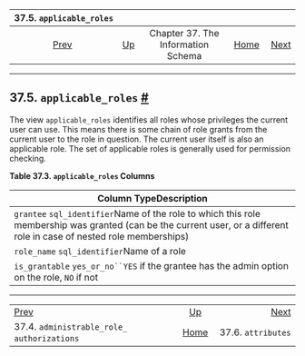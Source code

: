 <!--?xml version="1.0" encoding="UTF-8" standalone="no"?-->

|                                        37.5. `applicable_roles`                                       |                                                                    |                                    |                                                       |                                                        |
| :---------------------------------------------------------------------------------------------------: | :----------------------------------------------------------------- | :--------------------------------: | ----------------------------------------------------: | -----------------------------------------------------: |
| [Prev](infoschema-administrable-role-authorizations.html "37.4. administrable_role_​authorizations")  | [Up](information-schema.html "Chapter 37. The Information Schema") | Chapter 37. The Information Schema | [Home](index.html "PostgreSQL 17devel Documentation") |  [Next](infoschema-attributes.html "37.6. attributes") |

***

## 37.5. `applicable_roles` [#](#INFOSCHEMA-APPLICABLE-ROLES)

The view `applicable_roles` identifies all roles whose privileges the current user can use. This means there is some chain of role grants from the current user to the role in question. The current user itself is also an applicable role. The set of applicable roles is generally used for permission checking.[]()[]()

**Table 37.3. `applicable_roles` Columns**

| Column TypeDescription                                                                                                                                                 |
| ---------------------------------------------------------------------------------------------------------------------------------------------------------------------- |
| `grantee` `sql_identifier`Name of the role to which this role membership was granted (can be the current user, or a different role in case of nested role memberships) |
| `role_name` `sql_identifier`Name of a role                                                                                                                             |
| `is_grantable` `yes_or_no``YES` if the grantee has the admin option on the role, `NO` if not                                                                           |

***

|                                                                                                       |                                                                    |                                                        |
| :---------------------------------------------------------------------------------------------------- | :----------------------------------------------------------------: | -----------------------------------------------------: |
| [Prev](infoschema-administrable-role-authorizations.html "37.4. administrable_role_​authorizations")  | [Up](information-schema.html "Chapter 37. The Information Schema") |  [Next](infoschema-attributes.html "37.6. attributes") |
| 37.4. `administrable_role_​authorizations`                                                            |        [Home](index.html "PostgreSQL 17devel Documentation")       |                                     37.6. `attributes` |
